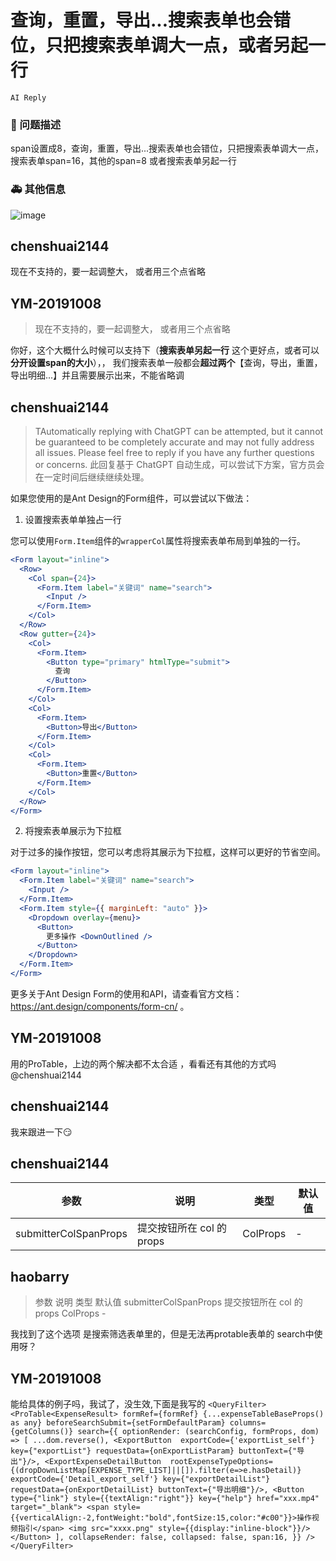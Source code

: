 # 查询，重置，导出...搜索表单也会错位，只把搜索表单调大一点，或者另起一行

`AI Reply`

### 🧐 问题描述

span设置成8，查询，重置，导出...搜索表单也会错位，只把搜索表单调大一点，搜索表单span=16，其他的span=8
或者搜索表单另起一行

### 🚑 其他信息

![image](https://user-images.githubusercontent.com/56300836/209813232-5e3321f6-c10d-43e4-a841-bf3af5db09af.png)

## chenshuai2144

现在不支持的，要一起调整大， 或者用三个点省略

## YM-20191008

> 现在不支持的，要一起调整大， 或者用三个点省略

你好，这个大概什么时候可以支持下（**搜索表单另起一行** 这个更好点，或者可以**分开设置span的大小**），，
我们搜索表单一般都会**超过两个**【查询，导出，重置，导出明细...】并且需要展示出来，不能省略调

## chenshuai2144

> TAutomatically replying with ChatGPT can be attempted, but it cannot be guaranteed to be completely accurate and may not fully address all issues. Please feel free to reply if you have any further questions or concerns.
> 此回复基于 ChatGPT 自动生成，可以尝试下方案，官方员会在一定时间后继续继续处理。

如果您使用的是Ant Design的Form组件，可以尝试以下做法：

1. 设置搜索表单单独占一行

您可以使用`Form.Item`组件的`wrapperCol`属性将搜索表单布局到单独的一行。

```jsx
<Form layout="inline">
  <Row>
    <Col span={24}>
      <Form.Item label="关键词" name="search">
        <Input />
      </Form.Item>
    </Col>
  </Row>
  <Row gutter={24}>
    <Col>
      <Form.Item>
        <Button type="primary" htmlType="submit">
          查询
        </Button>
      </Form.Item>
    </Col>
    <Col>
      <Form.Item>
        <Button>导出</Button>
      </Form.Item>
    </Col>
    <Col>
      <Form.Item>
        <Button>重置</Button>
      </Form.Item>
    </Col>
  </Row>
</Form>
```

2. 将搜索表单展示为下拉框

对于过多的操作按钮，您可以考虑将其展示为下拉框，这样可以更好的节省空间。

```jsx
<Form layout="inline">
  <Form.Item label="关键词" name="search">
    <Input />
  </Form.Item>
  <Form.Item style={{ marginLeft: "auto" }}>
    <Dropdown overlay={menu}>
      <Button>
        更多操作 <DownOutlined />
      </Button>
    </Dropdown>
  </Form.Item>
</Form>
```

更多关于Ant Design Form的使用和API，请查看官方文档：https://ant.design/components/form-cn/ 。

## YM-20191008

用的ProTable，上边的两个解决都不太合适 ，看看还有其他的方式吗@chenshuai2144

## chenshuai2144

我来跟进一下😏

## chenshuai2144

| 参数                  | 说明                      | 类型     | 默认值 |
| --------------------- | ------------------------- | -------- | ------ |
| submitterColSpanProps | 提交按钮所在 col 的 props | ColProps | -      |

## haobarry

> 参数 说明 类型 默认值
> submitterColSpanProps 提交按钮所在 col 的 props ColProps -

我找到了这个选项 是搜索筛选表单里的，但是无法再protable表单的 search中使用呀？

## YM-20191008

能给具体的例子吗，我试了，没生效,下面是我写的
`<QueryFilter>
<ProTable<ExpenseResult>
                    formRef={formRef}
                    {...expenseTableBaseProps() as any}
                    beforeSearchSubmit={setFormDefaultParam}
                    columns={getColumns()}
                    search={{
                        optionRender: (searchConfig, formProps, dom) => [
                            ...dom.reverse(),
                            <ExportButton  exportCode={'exportList_self'} key={"exportList"} requestData={onExportListParam} buttonText={"导出"}/>,
                            <ExportExpenseDetailButton  rootExpenseTypeOptions={(dropDownListMap[EXPENSE_TYPE_LIST]||[]).filter(e=>e.hasDetail)} exportCode={'Detail_export_self'} key={"exportDetailList"} requestData={onExportDetailList} buttonText={"导出明细"}/>,
                            <Button type={"link"} style={{textAlign:"right"}} key={"help"}
                                    href="xxx.mp4" target="_blank">
                                <span style={{verticalAlign:-2,fontWeight:"bold",fontSize:15,color:"#c00"}}>操作视频指引</span>
                                <img src="xxxx.png" style={{display:"inline-block"}}/>
                            </Button>
                        ],
                        collapseRender: false,
                        collapsed: false,
                        span:16,
                    }}
                />
</QueryFilter>`
